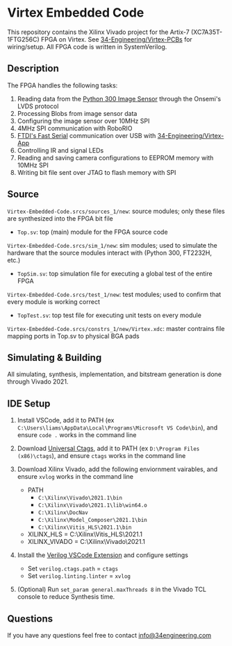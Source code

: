 # Virtex Embedded Code

This repository contains the Xilinx Vivado project for the Artix-7 (XC7A35T-1FTG256C) FPGA on Virtex. See [34-Engineering/Virtex-PCBs](https://github.com/34-Engineering/Virtex-PCBs) for wiring/setup. All FPGA code is written in SystemVerilog.

## Description

The FPGA handles the following tasks:

 1) Reading data from the [Python 300 Image Sensor](https://www.onsemi.com/pdf/datasheet/noip1sn1300a-d.pdf) through the Onsemi's LVDS protocol
 2) Processing Blobs from image sensor data
 3) Configuring the image sensor over 10MHz SPI
 4) 4MHz SPI communication with RoboRIO
 5) [FTDI's Fast Serial](https://ftdichip.com/wp-content/uploads/2020/08/AN_131_FT2232D_H_Fast-Opto-Isolated-Serial-Interface-mode.pdf) communication over USB with [34-Engineering/Virtex-App](https://github.com/34-Engineering/Virtex-App)
 6) Controlling IR and signal LEDs
 7) Reading and saving camera configurations to EEPROM memory with 10MHz SPI
 8) Writing bit file sent over JTAG to flash memory with SPI 

## Source

`Virtex-Embedded-Code.srcs/sources_1/new`: source modules; only these files are synthesized into the FPGA bit file

- `Top.sv`: top (main) module for the FPGA source code

`Virtex-Embedded-Code.srcs/sim_1/new`: sim modules; used to simulate the hardware that the source modules interact with (Python 300, FT2232H, etc.)

- `TopSim.sv`: top simulation file for executing a global test of the entire FPGA

`Virtex-Embedded-Code.srcs/test_1/new`: test modules; used to confirm that every module is working correct

- `TopTest.sv`: top test file for executing unit tests on every module

`Virtex-Embedded-Code.srcs/constrs_1/new/Virtex.xdc`: master contrains file mapping ports in Top.sv to physical BGA pads

## Simulating & Building

All simulating, synthesis, implementation, and bitstream generation is done through Vivado 2021.

## IDE Setup

 1) Install VSCode, add it to PATH (ex  `C:\Users\liams\AppData\Local\Programs\Microsoft VS Code\bin`), and ensure `code .` works in the command line

 2) Download [Universal Ctags](https://github.com/universal-ctags/ctags), add it to PATH (ex `D:\Program Files (x86)\ctags`), and ensure `ctags` works in the command line

 3) Download Xilinx Vivado, add the following enviornment vairables, and ensure `xvlog` works in the command line
    - PATH
      - `C:\Xilinx\Vivado\2021.1\bin`
      - `C:\Xilinx\Vivado\2021.1\lib\win64.o`
      - `C:\Xilinx\DocNav`
      - `C:\Xilinx\Model_Composer\2021.1\bin`
      - `C:\Xilinx\Vitis_HLS\2021.1\bin`
    - XILINX_HLS = C:\Xilinx\Vitis_HLS\2021.1
    - XILINX_VIVADO = C:\Xilinx\Vivado\2021.1

 4) Install the [Verilog VSCode Extension](https://marketplace.visualstudio.com/items?itemName=mshr-h.VerilogHDL) and configure settings
    - Set `verilog.ctags.path` = `ctags`
    - Set `verilog.linting.linter` = `xvlog`

 5) (Optional) Run `set_param general.maxThreads 8` in the Vivado TCL console to reduce Synthesis time.

## Questions

If you have any questions feel free to contact [info@34engineering.com](mailto:info@34engineering.com)
